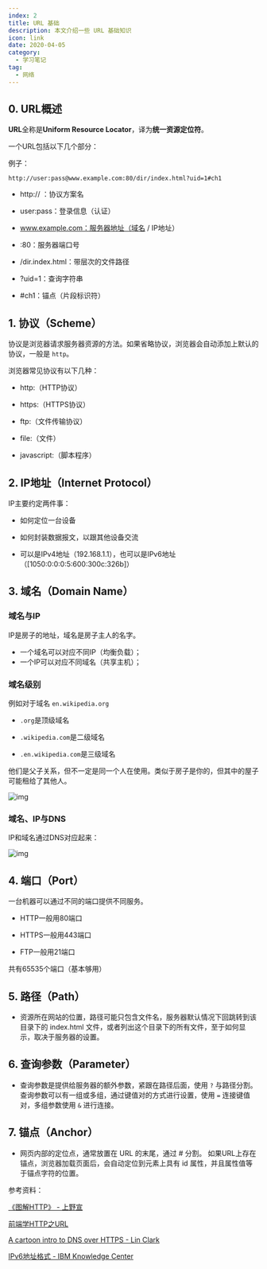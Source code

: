 ```yaml
---
index: 2
title: URL 基础
description: 本文介绍一些 URL 基础知识
icon: link
date: 2020-04-05
category:
  - 学习笔记
tag:
  - 网络
---
```



## 0. URL概述

**URL**全称是**Uniform Resource Locator**，译为**统一资源定位符**。

一个URL包括以下几个部分：

例子：

```text
http://user:pass@www.example.com:80/dir/index.html?uid=1#ch1
```

- http:// ：协议方案名
- user:pass：登录信息（认证）

- www.example.com：服务器地址（域名 / IP地址）
- :80：服务器端口号

- /dir.index.html：带层次的文件路径
- ?uid=1：查询字符串

- \#ch1：锚点（片段标识符）



## 1. 协议（Scheme）

协议是浏览器请求服务器资源的方法。如果省略协议，浏览器会自动添加上默认的协议，一般是 `http`。

浏览器常见协议有以下几种：

- http:（HTTP协议）
- https:（HTTPS协议）

- ftp:（文件传输协议）
- file:（文件）

- javascript:（脚本程序）



## 2. IP地址（Internet Protocol）

IP主要约定两件事：

- 如何定位一台设备
- 如何封装数据报文，以跟其他设备交流

- 可以是IPv4地址（192.168.1.1），也可以是IPv6地址（[1050:0:0:0:5:600:300c:326b]）



## 3. 域名（Domain Name）

### 域名与IP

IP是房子的地址，域名是房子主人的名字。

- 一个域名可以对应不同IP（均衡负载）；
- 一个IP可以对应不同域名（共享主机）；



### 域名级别

例如对于域名 `en.wikipedia.org`

- `.org`是顶级域名
- `.wikipedia.com`是二级域名

- `.en.wikipedia.com`是三级域名

他们是父子关系，但不一定是同一个人在使用。类似于房子是你的，但其中的屋子可能租给了其他人。

![img](https://zhuye-1308301598.file.myqcloud.com/markdown/1582607310406-8a46599a-7a90-4d00-b072-98cf78734f04.png)

### 域名、IP与DNS

IP和域名通过DNS对应起来：

![img](https://zhuye-1308301598.file.myqcloud.com/markdown/1583900872615-8ea06a9a-6b05-4e24-b096-0807643936ca.png)

## 4. 端口（Port）

一台机器可以通过不同的端口提供不同服务。

- HTTP一般用80端口
- HTTPS一般用443端口

- FTP一般用21端口

共有65535个端口（基本够用）



## 5. 路径（Path）

- 资源所在网站的位置，路径可能只包含文件名，服务器默认情况下回跳转到该目录下的 index.html 文件，或者列出这个目录下的所有文件，至于如何显示，取决于服务器的设置。



## 6. 查询参数（Parameter）

- 查询参数是提供给服务器的额外参数，紧跟在路径后面，使用 `?` 与路径分割。查询参数可以有一组或多组，通过键值对的方式进行设置，使用 `=` 连接键值对，多组参数使用 `&` 进行连接。



## 7. 锚点（Anchor）

- 网页内部的定位点，通常放置在 URL 的末尾，通过 # 分割。 如果URL上存在锚点，浏览器加载页面后，会自动定位到元素上具有 id 属性，并且属性值等于锚点字符的位置。



参考资料：

[《图解HTTP》 - 上野宣](https://www.itpanda.net/book/2)

[前端学HTTP之URL](https://www.cnblogs.com/xiaohuochai/p/6144157.html)

[A cartoon intro to DNS over HTTPS - Lin Clark](https://hacks.mozilla.org/2018/05/a-cartoon-intro-to-dns-over-https/#trr-and-doh)

[IPv6地址格式 - IBM Knowledge Center](https://www.ibm.com/support/knowledgecenter/zh/ssw_ibm_i_72/rzai2/rzai2ipv6addrformat.htm)
